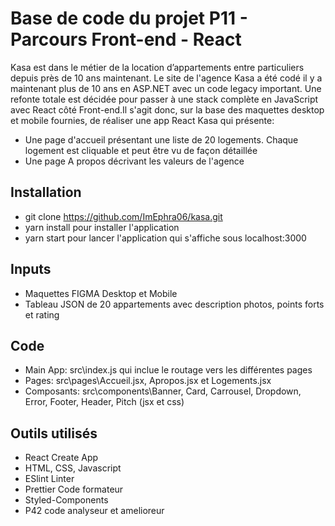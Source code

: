 # Base de code du projet P11 - Parcours Front-end - React
Kasa est dans le métier de la location d’appartements entre particuliers depuis près de 10 ans maintenant. Le site de l'agence Kasa a été codé il y a maintenant plus de 10 ans en ASP.NET avec un code legacy important. Une refonte totale est décidée pour passer à une stack complète en JavaScript avec React côté Front-end.Il s'agit donc, sur la base des maquettes desktop et mobile fournies, de réaliser une app React Kasa qui présente:
 - Une page d'accueil présentant une liste de 20 logements. Chaque logement est cliquable et peut être vu de façon détaillée
 - Une page A propos décrivant les valeurs de l'agence

## Installation
 - git clone https://github.com/ImEphra06/kasa.git
 - yarn install pour installer l'application
 - yarn start pour lancer l'application qui s'affiche sous localhost:3000

## Inputs
 - Maquettes FIGMA Desktop et Mobile
 - Tableau JSON de 20 appartements avec description photos, points forts et rating

## Code
 - Main App: src\index.js qui inclue le routage vers les différentes pages
 - Pages: src\pages\Accueil.jsx, Apropos.jsx et Logements.jsx
 - Composants: src\components\Banner, Card, Carrousel, Dropdown, Error, Footer, Header, Pitch (jsx et css)

## Outils utilisés
 - React Create App
 - HTML, CSS, Javascript
 - ESlint Linter
 - Prettier Code formateur
 - Styled-Components
 - P42 code analyseur et amelioreur
